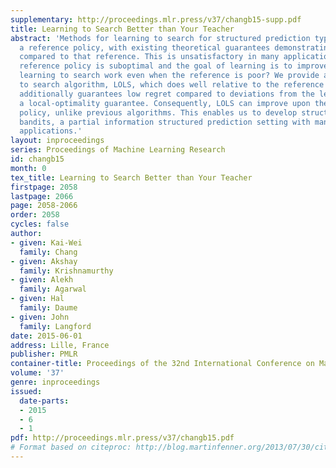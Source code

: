 ```yaml
---
supplementary: http://proceedings.mlr.press/v37/changb15-supp.pdf
title: Learning to Search Better than Your Teacher
abstract: 'Methods for learning to search for structured prediction typically imitate
  a reference policy, with existing theoretical guarantees demonstrating low regret
  compared to that reference. This is unsatisfactory in many applications where the
  reference policy is suboptimal and the goal of learning is to improve upon it. Can
  learning to search work even when the reference is poor? We provide a new learning
  to search algorithm, LOLS, which does well relative to the reference policy, but
  additionally guarantees low regret compared to deviations from the learned policy:
  a local-optimality guarantee. Consequently, LOLS can improve upon the reference
  policy, unlike previous algorithms. This enables us to develop structured contextual
  bandits, a partial information structured prediction setting with many potential
  applications.'
layout: inproceedings
series: Proceedings of Machine Learning Research
id: changb15
month: 0
tex_title: Learning to Search Better than Your Teacher
firstpage: 2058
lastpage: 2066
page: 2058-2066
order: 2058
cycles: false
author:
- given: Kai-Wei
  family: Chang
- given: Akshay
  family: Krishnamurthy
- given: Alekh
  family: Agarwal
- given: Hal
  family: Daume
- given: John
  family: Langford
date: 2015-06-01
address: Lille, France
publisher: PMLR
container-title: Proceedings of the 32nd International Conference on Machine Learning
volume: '37'
genre: inproceedings
issued:
  date-parts:
  - 2015
  - 6
  - 1
pdf: http://proceedings.mlr.press/v37/changb15.pdf
# Format based on citeproc: http://blog.martinfenner.org/2013/07/30/citeproc-yaml-for-bibliographies/
---
```

